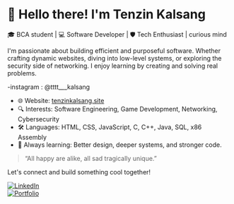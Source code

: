 # 👋 Hello there! I'm Tenzin Kalsang

🎓 BCA student | 💻 Software Developer | 🛡️ Tech Enthusiast | curious mind
 
I'm passionate about building efficient and purposeful software. Whether crafting dynamic websites, diving into low-level systems, or exploring the security side of networking. I enjoy learning by creating and solving real problems.

-instagram : @tttt___kalsang<br/>
- 🌐 Website: [tenzinkalsang.site](https://tenzinkalsang.site)<br/>
- 🔍 Interests: Software Engineering, Game Development, Networking, Cybersecurity<br/>
- 🛠️ Languages: HTML, CSS, JavaScript, C, C++, Java, SQL, x86 Assembly<br/>
- 📘 Always learning: Better design, deeper systems, and stronger code.<br/>

> “All happy are alike, all sad tragically unique.”<br/>

Let's connect and build something cool together!<br/>

[![LinkedIn](https://img.shields.io/badge/-LinkedIn-blue?logo=linkedin&style=flat-square)]([https://www.linkedin.com/in/tenzin-kalsang-090985285/)  
[![Portfolio](https://img.shields.io/badge/-Portfolio-grey?logo=google-chrome&style=flat-square)](https://tenzinkalsang.site)
